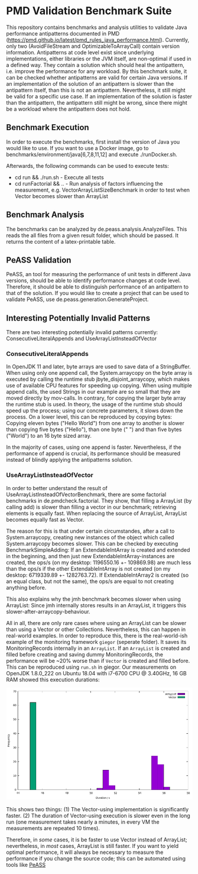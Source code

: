 # PMD Validation Benchmark Suite

This repository contains benchmarks and analysis utilities to validate Java performance antipatterns documented in PMD (https://pmd.github.io/latest/pmd_rules_java_performance.html). Currently, only two (AvoidFileStream and OptimizableToArrayCall) contain version information. Antipatterns at code level exist since underlying implementations, either libraries or the JVM itself, are non-optimal if used in a defined way. They contain a solution which should heal the antipattern, i.e. improve the performance for any workload. By this benchmark suite, it can be checked whether antipatterns are valid for certain Java versions. If an implementation of the solution of an antipattern is slower than the antipattern itself, than this is not an antipattern. Nevertheless, it still might be valid for a specific use case. If an implementation of the solution is faster than the antipattern, the antipattern still might be wrong, since there might be a workload where the antipattern does not hold. 

## Benchmark Execution

In order to execute the benchmarks, first install the version of Java you would like to use. If you want to use a Docker image, go to benchmarks/environment/java[6,7,8,11,12] and execute ./runDocker.sh.

Afterwards, the following commands can be used to execute tests:
- cd run && ./run.sh - Execute all tests
- cd runFactorial && .. - Run analysis of factors influencing the measurement, e.g. VectorArrayListSizeBenchmark in order to test when Vector becomes slower than ArrayList

## Benchmark Analysis

The benchmarks can be analyzed by de.peass.analysis.AnalyzeFiles. This reads the all files from a given result folder, which should be passed. It returns the content of a latex-printable table.

## PeASS Validation

PeASS, an tool for measuring the performance of unit tests in different Java versions, should be able to identify performance changes at code level. Therefore, it should be able to distinguish performance of an antipattern to that of the solution. If you would like to create a project that can be used to validate PeASS, use de.peass.generation.GenerateProject.

## Interesting Potentially Invalid Patterns

There are two interesting potentially invalid patterns currently: ConsecutiveLiteralAppends and UseArrayListInsteadOfVector

### ConsecutiveLiteralAppends

In OpenJDK 11 and later, byte arrays are used to save data of a StringBuffer. When using only one append call, the System.arraycopy on the byte array is executed by calling the runtime stub jbyte_disjoint_arraycopy, which makes use of available CPU features for speeding up copying. When using multiple append calls, the used Strings in our example are so small that they are moved directly by mov-calls. In contrary, for copying the larger byte array the runtime stub is used. In theory, the usage of the runtime stub should speed up the process; using our concrete parameters, it slows down the process. On a lower level, this can be reproduced by copying bytes: Copying eleven bytes ("Hello World") from one array to another is slower than copying five bytes ("Hello"), than one byte (" ") and than five bytes ("World") to an 16 byte sized array. 

In the majority of cases, using one append is faster. Nevertheless, if the performance of append is crucial, its performance should be measured instead of blindly applying the antipatterns solution.

### UseArrayListInsteadOfVector

In order to better understand the result of UseArrayListInsteadOfVectorBenchmark, there are some factorial benchmarks in de.pmdcheck.factorial. They show, that filling a ArrayList (by calling add) is slower than filling a vector in our benchmark; retrieving elements is equally fast. When replacing the source of ArrayList, ArrayList becomes equally fast as Vector. 

The reason for this is that under certain circumstandes, after a call to System.arraycopy, creating new instances of the object which called System.arraycopy becomes slower. This can be checked by executing BenchmarkSimpleAdding: If an ExtendableIntArray is created and extended in the beginning, and then just new ExtendableIntArray-instances are created, the ops/s (on my desktop: 1196550.16 +- 109869.98) are much less than the ops/s if the other ExtendableIntArray is not created (on my desktop: 6719339.89 +- 1282763.72). If ExtendableIntArray2 is created (so an equal class, but not the same), the ops/s are equal to not creating anything before.

This also explains why the jmh benchmark becomes slower when using ArrayList: Since jmh internally stores results in an ArrayList, it triggers this slower-after-arraycopy-behaviour. 

All in all, there are only rare cases where using an ArrayList can be slower than using a Vector or other Collections. Nevertheless, this can happen in real-world examples. In order to reproduce this, there is the real-world-ish example of the monitoring framework `giegor` (seperate folder). It saves its MonitoringRecords internally in an `ArrayList`. If an `ArrayList` is created and filled before creating and saving dummy MonitoringRecords, the performance will be ~20% worse than if `Vector` is created and filled before. This can be reproduced using `run.sh` in giegor. Our measurements on OpenJDK 1.8.0_222 on Ubuntu 18.04 with i7-6700 CPU @ 3.40GHz, 16 GB RAM showed this execution durations:

![]( arraylistvector.png )

This shows two things: (1) The Vector-using implementation is significantly faster. (2) The duration of Vector-using execution is slower even in the long run (one measurement takes nearly a minutes, in every VM the measurements are repeated 10 times). 

Therefore, in *some* cases, it is be faster to use Vector instead of ArrayList; nevertheless, in *most* cases, ArrayList is still faster. If you want to yield optimal performance, it will always be necessary to measure the performance if you change the source code; this can be automated using tools like [PeASS](https://github.com/DaGeRe/peass)
